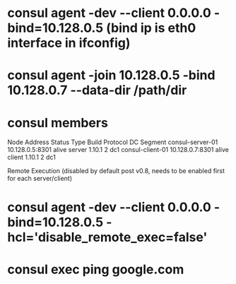 # consul agent -dev --client 0.0.0.0 -bind=10.128.0.5 (bind ip is eth0 interface in ifconfig)
# consul agent -join 10.128.0.5 -bind 10.128.0.7 --data-dir /path/dir

# consul members
Node              Address          Status  Type    Build   Protocol  DC   Segment
consul-server-01  10.128.0.5:8301  alive   server  1.10.1  2         dc1  <all>
consul-client-01  10.128.0.7:8301  alive   client  1.10.1  2         dc1  <default>

Remote Execution (disabled by default post v0.8, needs to be enabled first for each server/client)
# consul agent -dev --client 0.0.0.0 -bind=10.128.0.5 -hcl='disable_remote_exec=false'
# consul exec ping google.com